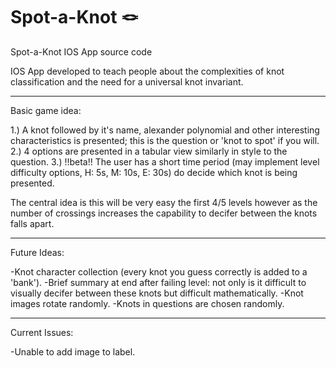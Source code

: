 # Spot-a-Knot 🪢
Spot-a-Knot IOS App source code


IOS App developed to teach people about the complexities of knot classification and the need for a universal knot invariant.

-----------------------------------------------------------------------------------------------------------------------------------

Basic game idea:

1.) A knot followed by it's name, alexander polynomial and other interesting characteristics is presented; this is the question or 'knot to spot' if you will.
2.) 4 options are presented in a tabular view similarly in style to the question. 
3.) !!beta!! The user has a short time period (may implement level difficulty options, H: 5s, M: 10s, E: 30s) do decide which knot is being presented.

The central idea is this will be very easy the first 4/5 levels however as the number of crossings increases the capability to decifer between the knots falls apart.

-----------------------------------------------------------------------------------------------------------------------------------

Future Ideas:

-Knot character collection (every knot you guess correctly is added to a 'bank').
-Brief summary at end after failing level: not only is it difficult to visually decifer between these knots but difficult mathematically.
-Knot images rotate randomly.
-Knots in questions are chosen randomly.


-----------------------------------------------------------------------------------------------------------------------------------

Current Issues:

-Unable to add image to label.
